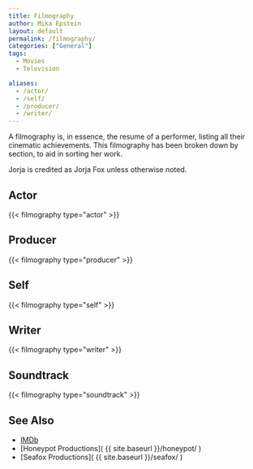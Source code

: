 ```yaml
---
title: Filmography
author: Mika Epstein
layout: default
permalink: /filmography/
categories: ["General"]
tags: 
  - Movies
  - Television

aliases: 
  - /actor/
  - /self/
  - /producer/
  - /writer/
---
```

A filmography is, in essence, the resume of a performer, listing all their cinematic achievements. This filmography has been broken down by section, to aid in sorting her work.

Jorja is credited as Jorja Fox unless otherwise noted.

## Actor

{{< filmography type="actor" >}}

## Producer

{{< filmography type="producer" >}}

## Self

{{< filmography type="self" >}}

## Writer

{{< filmography type="writer" >}}

## Soundtrack

{{< filmography type="soundtrack" >}}

## See Also

* [IMDb](http://www.imdb.com/name/nm0289080/)
* [Honeypot Productions]( {{ site.baseurl }}/honeypot/ )
* [Seafox Productions]( {{ site.baseurl }}/seafox/ )